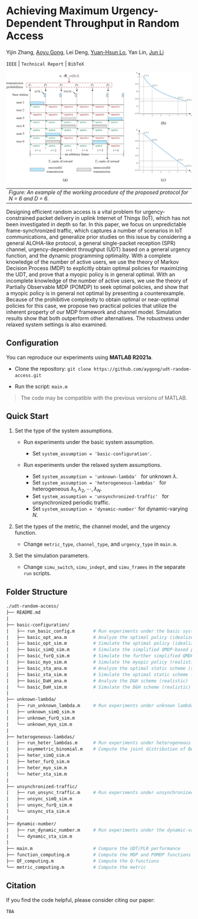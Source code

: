 # Achieving Maximum Urgency-Dependent Throughput in Random Access

Yijin Zhang, [Aoyu Gong](https://aygong.com/), Lei Deng, [Yuan-Hsun Lo](https://sites.google.com/view/yuanhsunlo/home), Yan Lin, [Jun Li](http://www.deepiiotlab.com/)

`IEEE` | `Technical Report` | `BibTeX`

<div align="center">
<p>
<img src="assets/protocol.jpg" width="650"/>
</p>
</div>
<table>
      <tr><td><em>Figure: An example of the working procedure of the proposed protocol for N = 6 and D = 6.</em></td></tr>
</table>

Designing efficient random access is a vital problem for urgency-constrained packet delivery in uplink Internet of Things (IoT), which has not been investigated in depth so far. In this paper, we focus on unpredictable frame-synchronized traffic, which captures a number of scenarios in IoT communications, and generalize prior studies on this issue by considering a general ALOHA-like protocol, a general single-packet reception (SPR) channel, urgency-dependent throughput (UDT) based on a general urgency function, and the dynamic programming optimality. With a complete knowledge of the number of active users, we use the theory of Markov Decision Process (MDP) to explicitly obtain optimal policies for maximizing the UDT, and prove that a myopic policy is in general optimal. With an incomplete knowledge of the number of active users, we use the theory of Partially Observable MDP (POMDP) to seek optimal policies, and show that a myopic policy is in general not optimal by presenting a counterexample. Because of the prohibitive complexity to obtain optimal or near-optimal policies for this case, we propose two practical policies that utilize the inherent property of our MDP framework and channel model. Simulation results show that both outperform other alternatives. The robustness under relaxed system settings is also examined.



## Configuration

You can reproduce our experiments using **MATLAB R2021a**.

- Clone the repository: `git clone https://github.com/aygong/udt-random-access.git`

- Run the script: `main.m`

> The code may be compatible with the previous versions of MATLAB.



## Quick Start

1. Set the type of the system assumptions.

   - Run experiments under the basic system assumption.
     - Set `system_assumption = 'basic-configuration'`.

   - Run experiments under the relaxed system assumptions.
     - Set `system_assumption = 'unknown-lambda' `  for unknown $\lambda$.
     - Set `system_assumption = 'heterogeneous-lambdas' ` for heterogeneous $\lambda_1, \lambda_2, \cdots, \lambda_N$.
     - Set `system_assumption = 'unsynchronized-traffic' ` for unsynchronized periodic traffic.
     - Set `system_assumption = 'dynamic-number'`  for dynamic-varying $N$.
2. Set the types of the metric, the channel model, and the urgency function.
   - Change `metric_type`, `channel_type`, and `urgency_type` in `main.m`.
3. Set the simulation parameters.
   - Change `simu_switch`, `simu_indept`, and `simu_frames` in the separate `run` scripts.




## Folder Structure

```bash
./udt-random-access/
├── README.md
|
├── basic-configuration/
|   ├── run_basic_config.m       # Run experiments under the basic system assumption
|   ├── basic_opt_ana.m          # Analyze the optimal policy (idealized)
|   ├── basic_opt_sim.m          # Simulate the optimal policy (idealized)
|   ├── basic_simQ_sim.m         # Simulate the simplified QMDP-based policy (realistic)  
|   ├── basic_furQ_sim.m         # Simulate the further simplified QMDP-based policy (realistic)
|   ├── basic_myo_sim.m          # Simulate the myopic policy (realistic)
|   ├── basic_sta_ana.m          # Analyze the optimal static scheme (realistic)
|   ├── basic_sta_sim.m          # Simulate the optimal static scheme (realistic)
|   ├── basic_DaH_ana.m          # Analyze the D&H scheme (realistic)
|   └── basic_DaH_sim.m          # Simulate the D&H scheme (realistic)
|
├── unknown-lambda/
|   ├── run_unknown_lambda.m     # Run experiments under unknown lambda
|   ├── unknown_simQ_sim.m
|   ├── unknown_furQ_sim.m
|   └── unknown_myo_sim.m
|
├── heterogeneous-lambdas/
|   ├── run_heter_lambdas.m      # Run experiments under heterogeneous lambdas
|   ├── asymmetric_binomial.m    # Compute the joint distribution of Bernoulli random variables
|   ├── heter_simQ_sim.m
|   ├── heter_furQ_sim.m
|   ├── heter_myo_sim.m
|   └── heter_sta_sim.m
|
├── unsynchronized-traffic/
|   ├── run_unsync_traffic.m     # Run experiments under unsynchronized periodic traffic
|   ├── unsync_simQ_sim.m
|   ├── unsync_furQ_sim.m
|   └── unsync_sta_sim.m
|
├── dynamic-number/
|   ├── run_dynamic_number.m     # Run experiments under the dynamic-varying number of users
|   └── dynamic_sta_sim.m
|
├── main.m                       # Compare the UDT/PLR performance
├── function_computing.m         # Compute the MDP and POMDP functions
├── QF_computing.m               # Compute the Q-functions
└── metric_computing.m           # Compute the metric
```



## Citation

If you find the code helpful, please consider citing our paper:

```
TBA
```
